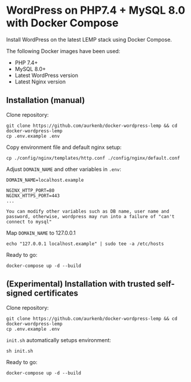 # WordPress on PHP7.4 + MySQL 8.0 with Docker Compose

Install WordPress on the latest LEMP stack using Docker Compose.

The following Docker images have been used:

- PHP 7.4+
- MySQL 8.0+
- Latest WordPress version
- Latest Nginx version

## Installation (manual)

Clone repository:
```
git clone https://github.com/aurkenb/docker-wordpress-lemp && cd docker-wordpress-lemp
cp .env.example .env
```

Copy environment file and default nginx setup:
```
cp ./config/nginx/templates/http.conf ./config/nginx/default.conf
```

Adjust `DOMAIN_NAME` and other variables in `.env`:
```
DOMAIN_NAME=localhost.example

NGINX_HTTP_PORT=80
NGINX_HTTPS_PORT=443
...

You can modify other variables such as DB name, user name and password, otherwise, wordpress may run into a failure of "can't connect to mysql"

```

Map `DOMAIN_NAME` to 127.0.0.1
```
echo "127.0.0.1 localhost.example" | sudo tee -a /etc/hosts
```


Ready to go:
```
docker-compose up -d --build
```

## (Experimental) Installation with trusted self-signed certificates

Clone repository:
```
git clone https://github.com/aurkenb/docker-wordpress-lemp && cd docker-wordpress-lemp
cp .env.example .env
```

`init.sh` automatically setups environment:
```
sh init.sh
```

Ready to go:
```
docker-compose up -d --build
```
